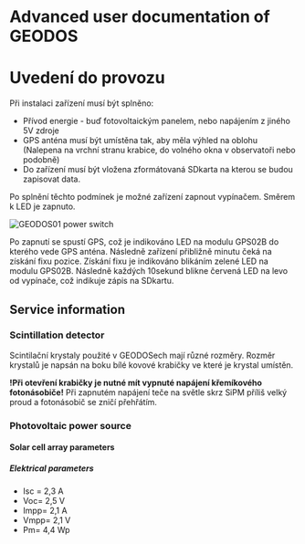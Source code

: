 # Advanced user documentation of GEODOS

# Uvedení do provozu

Při instalaci zařízení musí být splněno:

  * Přívod energie - buď fotovoltaickým panelem, nebo napájením z jiného 5V zdroje
  * GPS anténa musí být umístěna tak, aby měla výhled na oblohu (Nalepena na vrchní stranu krabice, do volného okna v observatoři nebo podobně)
  * Do zařízení musí být vložena zformátovaná SDkarta na kterou se budou zapisovat data.  

Po splnění těchto podmínek je možné zařízení zapnout vypínačem. Směrem k LED je zapnuto.

![GEODOS01 power switch](/src/img/GEODOS_power_switch.png)

Po zapnutí se spustí GPS, což je indikováno LED na modulu GPS02B do kterého vede GPS anténa. Následně zařízení přibližně minutu čeká na získání fixu pozice. Získání fixu je indikováno blikáním zelené LED na modulu GPS02B.
Následně každých 10sekund blikne červená LED na levo od vypínače, což indikuje zápis na SDkartu.

## Service information

### Scintillation detector

Scintilační krystaly použité v GEODOSech mají různé rozměry. Rozměr krystalů je napsán na boku bílé kovové krabičky ve které je krystal umístěn.

**!Při otevření krabičky je nutné mít vypnuté napájení křemíkového fotonásobiče!** Při zapnutém napájení teče na světle skrz SiPM příliš velký proud a fotonásobič se zničí přehřátím.



### Photovoltaic power source

#### Solar cell array parameters

##### Elektrical parameters

- Isc = 2,3 A
- Voc= 2,5 V
- Impp= 2,1 A
- Vmpp= 2,1 V
- Pm= 4,4 Wp
